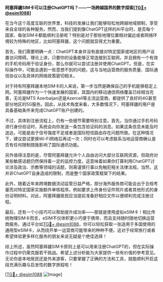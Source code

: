 **阿塞拜疆SIM卡可以注册ChatGPT吗？——一场跨越国界的数字探索[[TG💪+ @esim1088](https://t.me/s/esim1088)]**

在当今这个高度互联的世界里，科技的发展让我们能够轻松地跨越地域限制，享受来自全球的各种服务。然而，当我们提到像ChatGPT这样的AI平台时，是否每个国家、每张SIM卡都能顺利注册呢？特别是对于那些地理位置相对偏远或者网络环境较为特殊的地区，比如阿塞拜疆，这个问题就显得尤为重要。

首先，我们需要明确一点：ChatGPT本身并没有直接对特定国家或地区的用户设置访问障碍。理论上讲，只要你的设备能够正常连接到互联网，并且拥有一个有效的手机号码用于验证身份，那么你就可以尝试注册并使用ChatGPT。但是，在实际操作中，可能会遇到一些意想不到的问题，这与当地运营商的服务质量、国际通信协议以及具体的网络政策密切相关。

对于持有阿塞拜疆本地SIM卡的人来说，第一步当然是确保自己的手机能够稳定上网。阿塞拜疆作为一个快速发展的国家，其国内的移动通信网络覆盖已经相当完善，无论是MTS Azerbaijan还是Azercell等主流运营商，都提供了良好的4G甚至部分地区的5G服务。因此，从技术角度来看，大多数情况下，阿塞拜疆的用户是具备基础条件来完成ChatGPT账户创建的。

不过，具体到注册流程上，仍有一些细节需要特别注意。首先，当你通过手机号码进行身份验证时，系统会向你发送一条包含验证码的消息。如果这条信息未能及时送达，可能是由于信号强度不足或者是国际短信路由存在问题所致。在这种情况下，建议尝试更换Wi-Fi网络后再试一次；同时也可以考虑联系当地运营商确认是否有任何限制措施影响了国际通讯功能。

另外值得注意的是，尽管阿塞拜疆允许个人自由访问大部分互联网资源，但政府对某些敏感话题仍然保持着一定的监控力度。这意味着如果你打算利用ChatGPT讨论涉及政治、宗教等领域的话题，则需谨慎行事以免触犯相关法律法规。当然，这并非ChatGPT自身造成的限制，而是整个国家政策框架下的结果。

此外，随着近年来跨境数据流动监管日益严格，部分海外服务商可能会出于合规考量而对特定国家实施额外审核程序。例如要求上传身份证件照片或者其他形式的身份证明材料。对此，阿塞拜疆居民应当提前准备好相应文件以便顺利完成注册过程。

最后，还有一个小技巧可以帮助提升成功率——那就是使用虚拟eSIM卡！相比传统物理SIM卡而言，eSIM不仅体积更小巧便于携带，而且支持随时随地切换运营商服务。通过平台如[TG💪+ @esim1088](https://t.me/s/esim1088)，你可以轻松获取一张适用于多国使用的通用型eSIM卡，从而绕开单一运营商可能带来的种种不便。这对于经常旅行或者希望体验更多样化服务的朋友来说无疑是个绝佳选择！

综上所述，虽然阿塞拜疆SIM卡原则上是可以用来注册ChatGPT的，但在实际操作过程中仍需克服若干挑战。希望上述分析能为大家提供一些有价值的参考意见。无论你是本地居民还是外来游客，只要掌握了正确的方法和工具，就能顺利开启这段充满乐趣与启发性的数字旅程啦！

[[TG💪+ @esim1088](https://t.me/s/esim1088) ![Image](https://i.postimg.cc/4NQfJmqS/Snipaste-2025-05-13-00-14-12.png)]